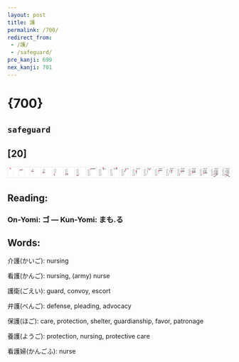 ```yaml
---
layout: post
title: 護
permalink: /700/
redirect_from:
 - /護/
 - /safeguard/
pre_kanji: 699
nex_kanji: 701
---
```


# {700}

## `safeguard`

## [20]

<div class="stroke"><img src="../images/E8ADB7.png" /></div>

## Reading:

### On-Yomi: ゴ &mdash; Kun-Yomi: まも.る

## Words:

介護(かいご): nursing

看護(かんご): nursing, (army) nurse

護衛(ごえい): guard, convoy, escort

弁護(べんご): defense, pleading, advocacy

保護(ほご): care, protection, shelter, guardianship, favor, patronage

養護(ようご): protection, nursing, protective care

看護婦(かんごふ): nurse
